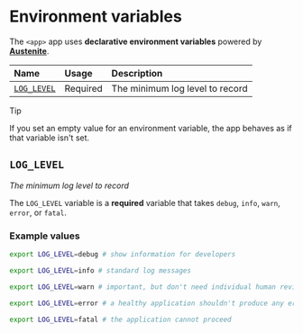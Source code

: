 # Environment variables

The `<app>` app uses **declarative environment variables** powered by **[Austenite]**.

[austenite]: https://github.com/ezzatron/austenite

| Name                      | Usage    | Description                     |
| :------------------------ | :------- | :------------------------------ |
| [`LOG_LEVEL`](#log_level) | Required | The minimum log level to record |

<!-- prettier-ignore-start -->

> [!TIP]
> If you set an empty value for an environment variable, the app behaves as if that variable isn't set.

<!-- prettier-ignore-end -->

## `LOG_LEVEL`

_The minimum log level to record_

The `LOG_LEVEL` variable is a **required** variable that takes `debug`, `info`, `warn`, `error`, or `fatal`.

### Example values

```sh
export LOG_LEVEL=debug # show information for developers
```

```sh
export LOG_LEVEL=info # standard log messages
```

```sh
export LOG_LEVEL=warn # important, but don't need individual human review
```

```sh
export LOG_LEVEL=error # a healthy application shouldn't produce any errors
```

```sh
export LOG_LEVEL=fatal # the application cannot proceed
```
